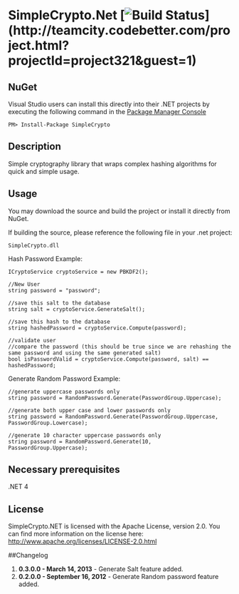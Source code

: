 # SimpleCrypto.Net [![Build Status](http://teamcity.codebetter.com/app/rest/builds/buildType:\(id:bt964\)/statusIcon)](http://teamcity.codebetter.com/project.html?projectId=project321&guest=1)

## NuGet

Visual Studio users can install this directly into their .NET projects by executing the following command in the [Package Manager Console](http://docs.nuget.org/docs/start-here/using-the-package-manager-console)

    PM> Install-Package SimpleCrypto

## Description

Simple cryptography library that wraps complex hashing algorithms for quick and simple usage. 

## Usage

You may download the source and build the project or install it directly from NuGet.

If building the source, please reference the following file in your .net project:

	SimpleCrypto.dll

Hash Password Example:

    ICryptoService cryptoService = new PBKDF2();

    //New User
    string password = "password";
	
    //save this salt to the database
    string salt = cryptoService.GenerateSalt();

    //save this hash to the database
    string hashedPassword = cryptoService.Compute(password);
	            
    //validate user
    //compare the password (this should be true since we are rehashing the same password and using the same generated salt)
    bool isPasswordValid = cryptoService.Compute(password, salt) == hashedPassword;

Generate Random Password Example:

    //generate uppercase passwords only
    string password = RandomPassword.Generate(PasswordGroup.Uppercase);
     
    //generate both upper case and lower passwords only
    string password = RandomPassword.Generate(PasswordGroup.Uppercase, PasswordGroup.Lowercase);

    //generate 10 character uppercase passwords only
    string password = RandomPassword.Generate(10, PasswordGroup.Uppercase);


## Necessary prerequisites

.NET 4

## License

SimpleCrypto.NET is licensed with the Apache License, version 2.0. You can find more information on the license here: http://www.apache.org/licenses/LICENSE-2.0.html

##Changelog

  1. **0.3.0.0 - March 14, 2013** - Generate Salt feature added.
  2. **0.2.0.0 - September 16, 2012** - Generate Random password feature added.
